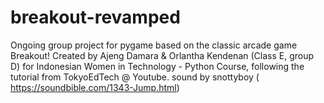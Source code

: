# breakout-revamped
Ongoing group project for pygame based on the classic arcade game Breakout!
Created by Ajeng Damara & Orlantha Kendenan (Class E, group D) for Indonesian Women in Technology - Python Course,
following the tutorial from TokyoEdTech @ Youtube. sound by snottyboy ( https://soundbible.com/1343-Jump.html)
